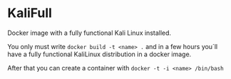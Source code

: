 # KaliFull
Docker image with a fully functional Kali Linux installed.

You only must write `docker build -t <name> .` and in a few hours you´ll have a fully functional KaliLinux distribution in a docker image.

After that you can create a container with `docker -t -i <name> /bin/bash`
